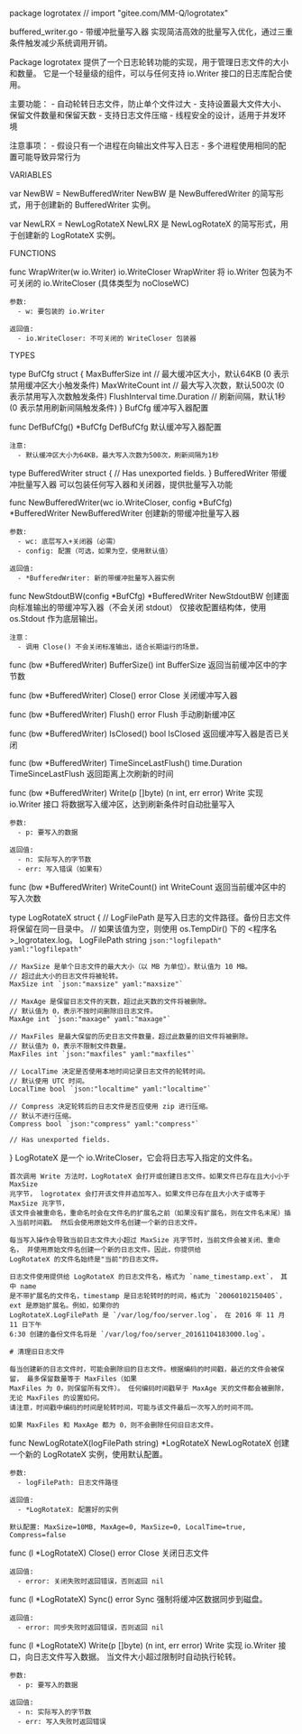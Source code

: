 package logrotatex // import "gitee.com/MM-Q/logrotatex"

buffered_writer.go - 带缓冲批量写入器 实现简洁高效的批量写入优化，通过三重条件触发减少系统调用开销。

Package logrotatex 提供了一个日志轮转功能的实现，用于管理日志文件的大小和数量。 它是一个轻量级的组件，可以与任何支持 io.Writer
接口的日志库配合使用。

主要功能： - 自动轮转日志文件，防止单个文件过大 - 支持设置最大文件大小、保留文件数量和保留天数 - 支持日志文件压缩 - 线程安全的设计，适用于并发环境

注意事项： - 假设只有一个进程在向输出文件写入日志 - 多个进程使用相同的配置可能导致异常行为

VARIABLES

var NewBW = NewBufferedWriter
    NewBW 是 NewBufferedWriter 的简写形式，用于创建新的 BufferedWriter 实例。

var NewLRX = NewLogRotateX
    NewLRX 是 NewLogRotateX 的简写形式，用于创建新的 LogRotateX 实例。


FUNCTIONS

func WrapWriter(w io.Writer) io.WriteCloser
    WrapWriter 将 io.Writer 包装为不可关闭的 io.WriteCloser (具体类型为 noCloseWC)

    参数:
      - w: 要包装的 io.Writer

    返回值:
      - io.WriteCloser: 不可关闭的 WriteCloser 包装器


TYPES

type BufCfg struct {
	MaxBufferSize int           // 最大缓冲区大小，默认64KB (0 表示禁用缓冲区大小触发条件)
	MaxWriteCount int           // 最大写入次数，默认500次 (0 表示禁用写入次数触发条件)
	FlushInterval time.Duration // 刷新间隔，默认1秒 (0 表示禁用刷新间隔触发条件)
}
    BufCfg 缓冲写入器配置

func DefBufCfg() *BufCfg
    DefBufCfg 默认缓冲写入器配置

    注意:
      - 默认缓冲区大小为64KB，最大写入次数为500次，刷新间隔为1秒

type BufferedWriter struct {
	// Has unexported fields.
}
    BufferedWriter 带缓冲批量写入器 可以包装任何写入器和关闭器，提供批量写入功能

func NewBufferedWriter(wc io.WriteCloser, config *BufCfg) *BufferedWriter
    NewBufferedWriter 创建新的带缓冲批量写入器

    参数:
      - wc: 底层写入+关闭器（必需）
      - config: 配置（可选，如果为空，使用默认值）

    返回值:
      - *BufferedWriter: 新的带缓冲批量写入器实例

func NewStdoutBW(config *BufCfg) *BufferedWriter
    NewStdoutBW 创建面向标准输出的带缓冲写入器（不会关闭 stdout） 仅接收配置结构体，使用 os.Stdout 作为底层输出。

    注意：
      - 调用 Close() 不会关闭标准输出，适合长期运行的场景。

func (bw *BufferedWriter) BufferSize() int
    BufferSize 返回当前缓冲区中的字节数

func (bw *BufferedWriter) Close() error
    Close 关闭缓冲写入器

func (bw *BufferedWriter) Flush() error
    Flush 手动刷新缓冲区

func (bw *BufferedWriter) IsClosed() bool
    IsClosed 返回缓冲写入器是否已关闭

func (bw *BufferedWriter) TimeSinceLastFlush() time.Duration
    TimeSinceLastFlush 返回距离上次刷新的时间

func (bw *BufferedWriter) Write(p []byte) (n int, err error)
    Write 实现 io.Writer 接口 将数据写入缓冲区，达到刷新条件时自动批量写入

    参数:
      - p: 要写入的数据

    返回值:
      - n: 实际写入的字节数
      - err: 写入错误（如果有）

func (bw *BufferedWriter) WriteCount() int
    WriteCount 返回当前缓冲区中的写入次数

type LogRotateX struct {
	// LogFilePath 是写入日志的文件路径。备份日志文件将保留在同一目录中。
	// 如果该值为空，则使用 os.TempDir() 下的 <程序名>_logrotatex.log。
	LogFilePath string `json:"logfilepath" yaml:"logfilepath"`

	// MaxSize 是单个日志文件的最大大小（以 MB 为单位）。默认值为 10 MB。
	// 超过此大小的日志文件将被轮转。
	MaxSize int `json:"maxsize" yaml:"maxsize"`

	// MaxAge 是保留日志文件的天数，超过此天数的文件将被删除。
	// 默认值为 0，表示不按时间删除旧日志文件。
	MaxAge int `json:"maxage" yaml:"maxage"`

	// MaxFiles 是最大保留的历史日志文件数量，超过此数量的旧文件将被删除。
	// 默认值为 0，表示不限制文件数量。
	MaxFiles int `json:"maxfiles" yaml:"maxfiles"`

	// LocalTime 决定是否使用本地时间记录日志文件的轮转时间。
	// 默认使用 UTC 时间。
	LocalTime bool `json:"localtime" yaml:"localtime"`

	// Compress 决定轮转后的日志文件是否应使用 zip 进行压缩。
	// 默认不进行压缩。
	Compress bool `json:"compress" yaml:"compress"`

	// Has unexported fields.
}
    LogRotateX 是一个 io.WriteCloser，它会将日志写入指定的文件名。

    首次调用 Write 方法时，LogRotateX 会打开或创建日志文件。如果文件已存在且大小小于 MaxSize
    兆字节， logrotatex 会打开该文件并追加写入。如果文件已存在且大小大于或等于 MaxSize 兆字节，
    该文件会被重命名，重命名时会在文件名的扩展名之前（如果没有扩展名，则在文件名末尾）插入当前时间戳。 然后会使用原始文件名创建一个新的日志文件。

    每当写入操作会导致当前日志文件大小超过 MaxSize 兆字节时，当前文件会被关闭、重命名， 并使用原始文件名创建一个新的日志文件。因此，你提供给
    LogRotateX 的文件名始终是"当前"的日志文件。

    日志文件使用提供给 LogRotateX 的日志文件名，格式为 `name_timestamp.ext`， 其中 name
    是不带扩展名的文件名，timestamp 是日志轮转时的时间，格式为 `20060102150405`， ext 是原始扩展名。例如，如果你的
    LogRotateX.LogFilePath 是 `/var/log/foo/server.log`， 在 2016 年 11 月 11 日下午
    6:30 创建的备份文件名将是 `/var/log/foo/server_20161104183000.log`。

    # 清理旧日志文件

    每当创建新的日志文件时，可能会删除旧的日志文件。根据编码的时间戳，最近的文件会被保留， 最多保留数量等于 MaxFiles（如果
    MaxFiles 为 0，则保留所有文件）。 任何编码时间戳早于 MaxAge 天的文件都会被删除，无论 MaxFiles 的设置如何。
    请注意，时间戳中编码的时间是轮转时间，可能与该文件最后一次写入的时间不同。

    如果 MaxFiles 和 MaxAge 都为 0，则不会删除任何旧日志文件。

func NewLogRotateX(logFilePath string) *LogRotateX
    NewLogRotateX 创建一个新的 LogRotateX 实例，使用默认配置。

    参数:
      - logFilePath: 日志文件路径

    返回值:
      - *LogRotateX: 配置好的实例

    默认配置: MaxSize=10MB, MaxAge=0, MaxSize=0, LocalTime=true, Compress=false

func (l *LogRotateX) Close() error
    Close 关闭日志文件

    返回值:
      - error: 关闭失败时返回错误，否则返回 nil

func (l *LogRotateX) Sync() error
    Sync 强制将缓冲区数据同步到磁盘。

    返回值:
      - error: 同步失败时返回错误，否则返回 nil

func (l *LogRotateX) Write(p []byte) (n int, err error)
    Write 实现 io.Writer 接口，向日志文件写入数据。 当文件大小超过限制时自动执行轮转。

    参数:
      - p: 要写入的数据

    返回值:
      - n: 实际写入的字节数
      - err: 写入失败时返回错误

